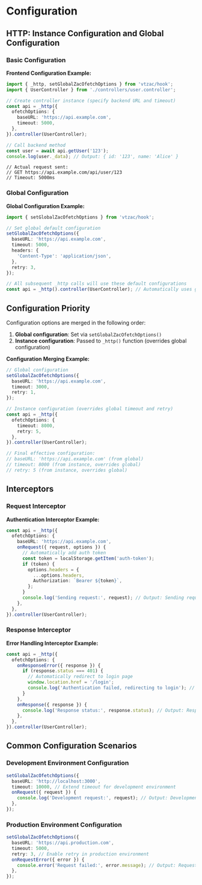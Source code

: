 # Configuration

## HTTP: Instance Configuration and Global Configuration

### Basic Configuration

**Frontend Configuration Example:**

```typescript
import { _http, setGlobalZacOfetchOptions } from 'vtzac/hook';
import { UserController } from './controllers/user.controller';

// Create controller instance (specify backend URL and timeout)
const api = _http({
  ofetchOptions: {
    baseURL: 'https://api.example.com',
    timeout: 5000,
  },
}).controller(UserController);

// Call backend method
const user = await api.getUser('123');
console.log(user._data); // Output: { id: '123', name: 'Alice' }
```

```
// Actual request sent:
// GET https://api.example.com/api/user/123
// Timeout: 5000ms
```

### Global Configuration

**Global Configuration Example:**

```typescript
import { setGlobalZacOfetchOptions } from 'vtzac/hook';

// Set global default configuration
setGlobalZacOfetchOptions({
  baseURL: 'https://api.example.com',
  timeout: 5000,
  headers: {
    'Content-Type': 'application/json',
  },
  retry: 3,
});

// All subsequent _http calls will use these default configurations
const api = _http().controller(UserController); // Automatically uses global configuration
```

## Configuration Priority

Configuration options are merged in the following order:

1. **Global configuration**: Set via `setGlobalZacOfetchOptions()`
2. **Instance configuration**: Passed to `_http()` function (overrides global configuration)

**Configuration Merging Example:**

```typescript
// Global configuration
setGlobalZacOfetchOptions({
  baseURL: 'https://api.example.com',
  timeout: 3000,
  retry: 1,
});

// Instance configuration (overrides global timeout and retry)
const api = _http({
  ofetchOptions: {
    timeout: 8000,
    retry: 5,
  },
}).controller(UserController);

// Final effective configuration:
// baseURL: 'https://api.example.com' (from global)
// timeout: 8000 (from instance, overrides global)
// retry: 5 (from instance, overrides global)
```

## Interceptors

### Request Interceptor

**Authentication Interceptor Example:**

```typescript
const api = _http({ 
  ofetchOptions: {
    baseURL: 'https://api.example.com',
    onRequest({ request, options }) {
      // Automatically add auth token
      const token = localStorage.getItem('auth-token');
      if (token) {
        options.headers = {
          ...options.headers,
          Authorization: `Bearer ${token}`,
        };
      }
      console.log('Sending request:', request); // Output: Sending request: https://api.example.com/api/user/123
    },
  },
}).controller(UserController);
```

### Response Interceptor

**Error Handling Interceptor Example:**

```typescript
const api = _http({
  ofetchOptions: {
    onResponseError({ response }) {
      if (response.status === 401) {
        // Automatically redirect to login page
        window.location.href = '/login';
        console.log('Authentication failed, redirecting to login'); // Output: Authentication failed, redirecting to login
      }
    },
    onResponse({ response }) {
      console.log('Response status:', response.status); // Output: Response status: 200
    },
  },
}).controller(UserController);
```

## Common Configuration Scenarios

### Development Environment Configuration

```typescript
setGlobalZacOfetchOptions({
  baseURL: 'http://localhost:3000',
  timeout: 10000, // Extend timeout for development environment
  onRequest({ request }) {
    console.log('Development request:', request); // Output: Development request: http://localhost:3000/api/user
  },
});
```

### Production Environment Configuration

```typescript
setGlobalZacOfetchOptions({
  baseURL: 'https://api.production.com',
  timeout: 5000,
  retry: 3, // Enable retry in production environment
  onRequestError({ error }) {
    console.error('Request failed:', error.message); // Output: Request failed: Network Error
  },
});
```

